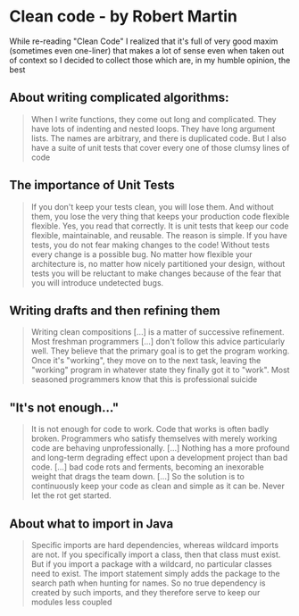 # Clean code - by Robert Martin

While re-reading "Clean Code" I realized that it's full of very good maxim (sometimes even one-liner) that makes a lot of sense even when taken out of context so I decided to collect those which are, in my humble opinion, the best

## About writing complicated algorithms:

> When I write functions, they come out long and complicated. They have lots of indenting and nested loops. They have long argument lists. The names are arbitrary, and there is duplicated code. But I also have a suite of unit tests that cover every one of those clumsy lines of code

## The importance of Unit Tests
> If you don't keep your tests clean, you will lose them. And without them, you lose the very thing that keeps your production code flexible flexible. Yes, you read that correctly. It is unit tests that keep our code flexible, maintainable, and reusable. The reason is simple. If you have tests, you do not fear making changes to the code! Without tests every change is a possible bug. No matter how flexible your architecture is, no matter how nicely partitioned your design, without tests you will be reluctant to make changes because of the fear that you will introduce undetected bugs.

## Writing drafts and then refining them
> Writing clean compositions [...] is a matter of successive refinement. Most freshman programmers [...] don't follow this advice particularly well. They believe that the primary goal is to get the program working. Once it's "working", they move on to the next task, leaving the "working" program in whatever state they finally got it to "work". Most seasoned programmers know that this is professional suicide

## "It's not enough..."
> It is not enough for code to work. Code that works is often badly broken. Programmers who satisfy themselves with merely working code are behaving unprofessionally. [...] Nothing has a more profound and long-term degrading effect upon a development project than bad code. [...] bad code rots and ferments, becoming an inexorable weight that drags the team down. [...] So the solution is to continuously keep your code as clean and simple as it can be. Never let the rot get started.

## About what to import in Java
> Specific imports are hard dependencies, whereas wildcard imports are not. If you specifically import a class, then that class must exist. But if you import a package with a wildcard, no particular classes need to exist. The import statement simply adds the package to the search path when hunting for names. So no true dependency is created by such imports, and they therefore serve to keep our modules less coupled

